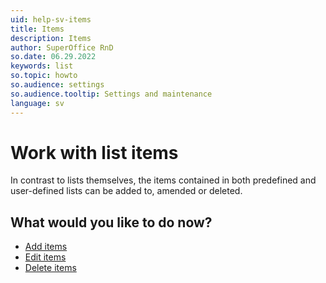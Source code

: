 ```yaml
---
uid: help-sv-items
title: Items
description: Items
author: SuperOffice RnD
so.date: 06.29.2022
keywords: list
so.topic: howto
so.audience: settings
so.audience.tooltip: Settings and maintenance
language: sv
---
```


# Work with list items

In contrast to lists themselves, the items contained in both predefined and user-defined lists can be added to, amended or deleted.

## What would you like to do now?

* [Add items][1]
* [Edit items][2]
* [Delete items][3]

<!-- Referenced links -->
[1]: adding-items.md
[2]: editing-items.md
[3]: deleting-items.md

<!-- Referenced images -->

